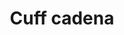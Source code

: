 ---
title: Cuff cadena
date: 
draft: false

# descripcion
description : Cuff en plata 925. Precio por unidad

materials: Plata 925

color: 

dimensions: Ancho cuff 5,00 mm

code: 01-20-1052

type: "Aros"

categories: []

price: $3.620,00

price_eftvo: $3.080,00

# Images
# first image will be shown in the product page
images:
  # - image: "images/path_to_image"
  # La ubicacion de las imagenes es imagenes/Aros/Aros.Solo Plata/01-20-1052-cuff-cadena
  - image: "./images/aros/solo_plata/01-20-1052-cuff-cadena_a.jpg"
  - image: "./images/aros/solo_plata/01-20-1052-cuff-cadena_b.jpg"
---
